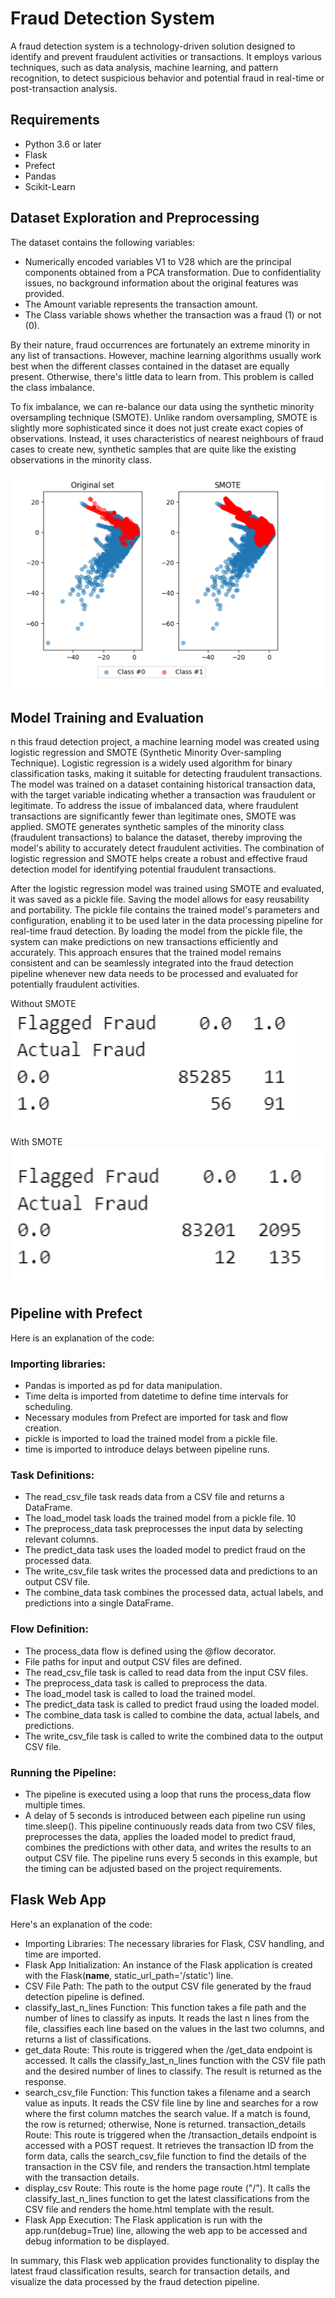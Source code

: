 # Fraud Detection System

A fraud detection system is a technology-driven solution designed to identify and 
prevent fraudulent activities or transactions. It employs various techniques, such 
as data analysis, machine learning, and pattern recognition, to detect suspicious 
behavior and potential fraud in real-time or post-transaction analysis. 

## Requirements
- Python 3.6 or later 
- Flask 
- Prefect 
- Pandas 
- Scikit-Learn

## Dataset Exploration and Preprocessing
The dataset contains the following variables:
- Numerically encoded variables V1 to V28 which are the principal components obtained from a PCA transformation. Due to confidentiality issues, no background information about the original features was provided.
- The Amount variable represents the transaction amount.
- The Class variable shows whether the transaction was a fraud (1) or not (0).

By their nature, fraud occurrences are fortunately an extreme minority in any list of transactions. However, machine learning algorithms usually work best when the different classes contained in the dataset are equally present. Otherwise, there's little data to learn from. This problem is called the class imbalance.

To fix imbalance, we can re-balance our data using the synthetic minority oversampling technique (SMOTE). Unlike random oversampling, SMOTE is slightly more sophisticated since it does not just create exact copies of observations. Instead, it uses characteristics of nearest neighbours of fraud cases to create new, synthetic samples that are quite like the existing observations in the minority class.

![img2](imgs\img2.png)

## Model Training and Evaluation
n this fraud detection project, a machine learning model was created using logistic regression and SMOTE (Synthetic Minority Over-sampling Technique). Logistic regression is a widely used algorithm for binary classification tasks, making it suitable for detecting fraudulent transactions. The model was trained on a dataset containing historical transaction data, with the target variable indicating whether a transaction was fraudulent or legitimate. To address the issue of imbalanced data, where fraudulent transactions are significantly fewer than legitimate ones, SMOTE was applied. SMOTE generates synthetic samples of the minority class (fraudulent transactions) to balance the dataset, thereby improving the model's ability to accurately detect fraudulent activities. The combination of logistic regression and SMOTE helps create a robust and effective fraud detection model for identifying potential fraudulent transactions.

After the logistic regression model was trained using SMOTE and evaluated, it was saved as a pickle file. Saving the model allows for easy reusability and portability. The pickle file contains the trained model's parameters and configuration, enabling it to be used later in the data processing pipeline for real-time fraud detection. By loading the model from the pickle file, the system can make predictions on new transactions efficiently and accurately. This approach ensures that the trained model remains consistent and can be seamlessly
integrated into the fraud detection pipeline whenever new data needs to be processed and evaluated for potentially fraudulent activities.

Without SMOTE
![img3](imgs\img3.png)

With SMOTE
![img2](imgs\img4.png)

## Pipeline with Prefect

Here is an explanation of the code:
### Importing libraries:
- Pandas is imported as pd for data manipulation.
- Time delta is imported from datetime to define time intervals for scheduling.
- Necessary modules from Prefect are imported for task and flow creation.
- pickle is imported to load the trained model from a pickle file.
- time is imported to introduce delays between pipeline runs.
### Task Definitions:
- The read_csv_file task reads data from a CSV file and returns a DataFrame.
- The load_model task loads the trained model from a pickle file.
10
- The preprocess_data task preprocesses the input data by selecting relevant columns.
- The predict_data task uses the loaded model to predict fraud on the processed data.
- The write_csv_file task writes the processed data and predictions to an output CSV file.
- The combine_data task combines the processed data, actual labels, and predictions into a single DataFrame.
### Flow Definition:
- The process_data flow is defined using the @flow decorator.
- File paths for input and output CSV files are defined.
- The read_csv_file task is called to read data from the input CSV files.
- The preprocess_data task is called to preprocess the data.
- The load_model task is called to load the trained model.
- The predict_data task is called to predict fraud using the loaded model.
- The combine_data task is called to combine the data, actual labels, and predictions.
- The write_csv_file task is called to write the combined data to the output CSV file.
### Running the Pipeline:
- The pipeline is executed using a loop that runs the process_data flow multiple times.
- A delay of 5 seconds is introduced between each pipeline run using time.sleep().
This pipeline continuously reads data from two CSV files, preprocesses the data, applies the loaded model to predict fraud, combines the predictions with other data, and writes the results to an output CSV file. The pipeline runs every 5 seconds in this example, but the timing can be adjusted based on the project requirements.


## Flask Web App

Here's an explanation of the code:
- Importing Libraries: The necessary libraries for Flask, CSV handling, and time are imported.
- Flask App Initialization: An instance of the Flask application is created with the Flask(__name__, static_url_path='/static') line.
- CSV File Path: The path to the output CSV file generated by the fraud detection pipeline is defined.
- classify_last_n_lines Function: This function takes a file path and the number of lines to classify as inputs. It reads the last n lines from the file, classifies each line based on the values in the last two columns, and returns a list of classifications.
- get_data Route: This route is triggered when the /get_data endpoint is accessed. It calls the classify_last_n_lines function with the CSV file path and the desired number of lines to classify. The result is returned as the response.
- search_csv_file Function: This function takes a filename and a search value as inputs. It reads the CSV file line by line and searches for a row where the first column matches the search value. If a match is found, the row is returned; otherwise, None is returned.
transaction_details Route: This route is triggered when the /transaction_details endpoint is accessed with a POST request. It retrieves the transaction ID from the form data, calls the search_csv_file function to find the details of the transaction in the CSV file, and renders the transaction.html template with the transaction details.
- display_csv Route: This route is the home page route ("/"). It calls the classify_last_n_lines function to get the latest classifications from the CSV file and renders the home.html template with the result.
- Flask App Execution: The Flask application is run with the app.run(debug=True) line, allowing the web app to be accessed and debug information to be displayed.

In summary, this Flask web application provides functionality to display the latest fraud classification results, search for transaction details, and visualize the data processed by the fraud detection pipeline.